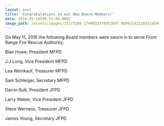 ```yaml
---
layout: post
title: 'Congratulations to our New Board Members!'
date: 2016-05-16T09:51:00.000Z
image_path: /assets/images/13173188_1746033778952697_9099214222025145409_o.jpg
---
```



On May 11, 2016 the following Board members were sworn in to serve Front Range Fire Rescue Authority;

Blair Howe, President MFPD

J.J Long, Vice President MFPD

Lea Weinkauf, Treasurer MFPD

Sam Schleiger, Secretary MFPD

Darrin Rutt, President JFPD

Larry Weber, Vice President JFPD

Steve Werness, Treasurer JFPD

James Young, Secretary JFPD&nbsp;

&nbsp;